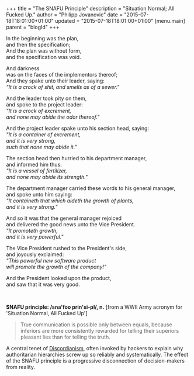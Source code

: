 +++
title = "The SNAFU Principle"
description = "Situation Normal; All Fucked Up."
author = "Philipp Jovanovic"
date = "2015-07-18T18:01:00+01:00"
updated = "2015-07-18T18:01:00+01:00"
[menu.main]
    parent = "blogId"
+++

In the beginning was the plan, <br>
and then the specification; <br>
And the plan was without form, <br>
and the specification was void. <br>

And darkness <br>
was on the faces of the implementors thereof; <br>
And they spake unto their leader, saying: <br>
*"It is a crock of shit, and smells as of a sewer."* <br>

And the leader took pity on them, <br>
and spoke to the project leader: <br>
*"It is a crock of excrement, <br>
and none may abide the odor thereof."* <br>

And the project leader spake unto his section head, saying: <br>
*"It is a container of excrement, <br>
and it is very strong, <br>
such that none may abide it."* <br>

The section head then hurried to his department manager, <br>
and informed him thus: <br>
*"It is a vessel of fertilizer, <br>
and none may abide its strength."* <br>

The department manager carried these words to his general manager, <br>
and spoke unto him saying: <br>
*"It containeth that which aideth the growth of plants, <br>
and it is very strong."* <br>

And so it was that the general manager rejoiced <br>
and delivered the good news unto the Vice President. <br>
*"It promoteth growth, <br>
and it is very powerful."* <br>

The Vice President rushed to the President's side, <br>
and joyously exclaimed: <br>
*"This powerful new software product <br>
will promote the growth of the company!"* <br>

And the President looked upon the product, <br>
and saw that it was very good. <br>

<br>

**SNAFU principle: /sna'foo prin'si-pl/, n.** [from a WWII Army acronym for 'Situation Normal, All Fucked Up']

> True communication is possible only between equals, because inferiors are more consistently rewarded for telling their superiors pleasant lies than for telling the truth.

A central tenet of [Discordianism](https://en.wikipedia.org/wiki/Discordianism), often invoked by hackers to explain why authoritarian hierarchies screw up so reliably and systematically. The effect of the SNAFU principle is a progressive disconnection of decision-makers from reality.
